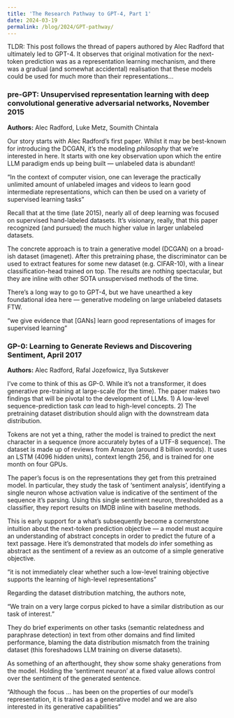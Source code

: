 ```yaml
---
title: 'The Research Pathway to GPT-4, Part 1'
date: 2024-03-19
permalink: /blog/2024/GPT-pathway/
---
```


TLDR: This post follows the thread of papers authored by Alec Radford that ultimately led to GPT-4. It observes that original motivation for the next-token prediction was as a representation learning mechanism, and there was a gradual (and somewhat accidental) realisation that these models could be used for much more than their representations…


### pre-GPT: Unsupervised representation learning with deep convolutional generative adversarial networks, November 2015

**Authors:** Alec Radford, Luke Metz, Soumith Chintala

Our story starts with Alec Radford’s first paper. Whilst it may be best-known for introducing the DCGAN, it’s the modeling *philosophy* that we’re interested in here. It starts with one key observation upon which the entire LLM paradigm ends up being built — unlabeled data is abundant!

“In the context of computer vision, one can leverage the practically unlimited amount of unlabeled images and videos to learn good intermediate representations, which can then be used on a variety of supervised learning tasks”

Recall that at the time (late 2015), nearly all of deep learning was focused on supervised hand-labeled datasets. It’s visionary, really, that this paper recognized (and pursued) the much higher value in larger unlabeled datasets.

The concrete approach is to train a generative model (DCGAN) on a broad-ish dataset (imagenet). After this pretraining phase, the discriminator can be used to extract features for some new dataset (e.g. CIFAR-10), with a linear classification-head trained on top. The results are nothing spectacular, but they are inline with other SOTA unsupervised methods of the time.

There’s a long way to go to GPT-4, but we have unearthed a key foundational idea here — generative modeling on large unlabeled datasets FTW.

“we give evidence that [GANs] learn good representations of images for supervised learning”

### GP-0: Learning to Generate Reviews and Discovering Sentiment, April 2017

**Authors:** Alec Radford, Rafal Jozefowicz, Ilya Sutskever

I’ve come to think of this as GP-0. While it’s not a transformer, it does generative pre-training at large-scale (for the time). The paper makes two findings that will be pivotal to the development of LLMs. 1) A low-level sequence-prediction task *can* lead to high-level concepts. 2) The pretraining dataset distribution should align with the downstream data distribution.

Tokens are not yet a thing, rather the model is trained to predict the next character in a sequence (more accurately bytes of a UTF-8 sequence). The dataset is made up of reviews from Amazon (around 8 billion words). It uses an LSTM (4096 hidden units), context length 256, and is trained for one month on four GPUs.

The paper’s focus is on the representations they get from this pretrained model. In particular, they study the task of ‘sentiment analysis’, identifying a single neuron whose activation value is indicative of the sentiment of the sequence it’s parsing. Using this single sentiment neuron, thresholded as a classifier, they report results on IMDB inline with baseline methods.

This is early support for a what’s subsequently become a cornerstone intuition about the next-token prediction objective — a model must acquire an understanding of abstract concepts in order to predict the future of a text passage. Here it’s demonstrated that models *do* infer something as abstract as the sentiment of a review as an outcome of a simple generative objective.

“it is not immediately clear whether such a low-level training objective supports the learning of high-level representations”

Regarding the dataset distribution matching, the authors note,

“We train on a very large corpus picked to have a similar distribution as our task of interest.”

They do brief experiments on other tasks (semantic relatedness and paraphrase detection) in text from other domains and find limited performance, blaming the data distribution mismatch from the training dataset (this foreshadows LLM training on diverse datasets).

As something of an afterthought, they show some shaky generations from the model. Holding the ‘sentiment neuron’ at a fixed value allows control over the sentiment of the generated sentence.

“Although the focus … has been on the properties of our model’s representation, it is trained as a generative model and we are also interested in its generative capabilities”